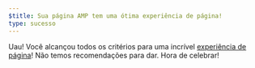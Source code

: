 ```yaml
---
$title: Sua página AMP tem uma ótima experiência de página!
type: sucesso
---
```


Uau! Você alcançou todos os critérios para uma incrível [experiência de página](https://developers.google.com/search/docs/guides/page-experience?hl=pt_BR)! Não temos recomendações para dar. Hora de celebrar!
